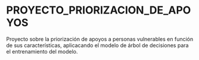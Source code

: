 # PROYECTO_PRIORIZACION_DE_APOYOS
Proyecto sobre la priorización de apoyos a personas vulnerables en función de sus características, aplicacando el modelo de árbol de decisiones para el entrenamiento del modelo.
